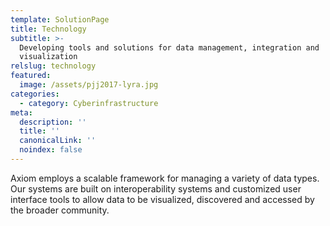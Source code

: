```yaml
---
template: SolutionPage
title: Technology
subtitle: >-
  Developing tools and solutions for data management, integration and
  visualization
relslug: technology
featured:
  image: /assets/pjj2017-lyra.jpg
categories:
  - category: Cyberinfrastructure
meta:
  description: ''
  title: ''
  canonicalLink: ''
  noindex: false
---
```

Axiom employs a scalable framework for managing a variety of data types. Our systems are built on interoperability systems and customized user interface tools to allow data to be visualized, discovered and accessed by the broader community.
